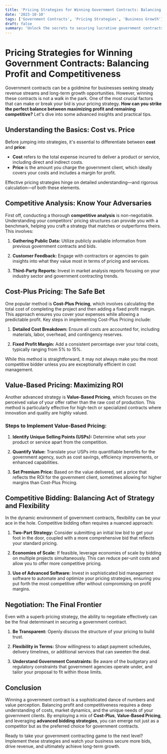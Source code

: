 ```yaml
---
title: 'Pricing Strategies for Winning Government Contracts: Balancing Profit and Competitiveness'
date: '2023-10-10'
tags: ['Government Contracts', 'Pricing Strategies', 'Business Growth']
draft: false
summary: 'Unlock the secrets to securing lucrative government contracts by mastering the art of pricing strategy—a delicate equilibrium between maximizing profit and staying competitive.'
---
```


# Pricing Strategies for Winning Government Contracts: Balancing Profit and Competitiveness

Government contracts can be a goldmine for businesses seeking steady revenue streams and long-term growth opportunities. However, winning these contracts is not a walk in the park. One of the most crucial factors that can make or break your bid is your pricing strategy. **How can you strike the perfect balance between maximizing profit and remaining competitive?** Let's dive into some advanced insights and practical tips.

## Understanding the Basics: Cost vs. Price

Before jumping into strategies, it's essential to differentiate between **cost** and **price**:

- **Cost** refers to the total expense incurred to deliver a product or service, including direct and indirect costs.
- **Price** is the amount you charge the government client, which ideally covers your costs and includes a margin for profit.

Effective pricing strategies hinge on detailed understanding—and rigorous calculation—of both these elements.

## Competitive Analysis: Know Your Adversaries

First off, conducting a thorough **competitive analysis** is non-negotiable. Understanding your competitors' pricing structures can provide you with a benchmark, helping you craft a strategy that matches or outperforms theirs. This involves:

1. **Gathering Public Data:**
   Utilize publicly available information from previous government contracts and bids.
   
2. **Customer Feedback:**
   Engage with contractors or agencies to gain insights into what they value most in terms of pricing and services.

3. **Third-Party Reports:**
   Invest in market analysis reports focusing on your industry sector and government contracting trends.

## Cost-Plus Pricing: The Safe Bet

One popular method is **Cost-Plus Pricing**, which involves calculating the total cost of completing the project and then adding a fixed profit margin. This approach ensures you cover your expenses while allowing a predictable profit. Key steps in implementing Cost-Plus Pricing include:

1. **Detailed Cost Breakdown:**
   Ensure all costs are accounted for, including materials, labor, overhead, and contingency reserves.

2. **Fixed Profit Margin:**
   Add a consistent percentage over your total costs, typically ranging from 5% to 15%.

While this method is straightforward, it may not always make you the most competitive bidder unless you are exceptionally efficient in cost management.

## Value-Based Pricing: Maximizing ROI

Another advanced strategy is **Value-Based Pricing**, which focuses on the perceived value of your offer rather than the raw cost of production. This method is particularly effective for high-tech or specialized contracts where innovation and quality are highly valued.

### Steps to Implement Value-Based Pricing:
   
1. **Identify Unique Selling Points (USPs):**
   Determine what sets your product or service apart from the competition.

2. **Quantify Value:**
   Translate your USPs into quantifiable benefits for the government agency, such as cost savings, efficiency improvements, or enhanced capabilities.

3. **Set Premium Price:**
   Based on the value delivered, set a price that reflects the ROI for the government client, sometimes allowing for higher margins than Cost-Plus Pricing.

## Competitive Bidding: Balancing Act of Strategy and Flexibility

In the dynamic environment of government contracts, flexibility can be your ace in the hole. Competitive bidding often requires a nuanced approach:

1. **Two-Part Strategy:**
   Consider submitting an initial low bid to get your foot in the door, coupled with a more comprehensive bid that reflects your standard pricing.

2. **Economies of Scale:**
   If feasible, leverage economies of scale by bidding on multiple projects simultaneously. This can reduce per-unit costs and allow you to offer more competitive pricing.

3. **Use of Advanced Software:**
   Invest in sophisticated bid management software to automate and optimize your pricing strategies, ensuring you put forth the most competitive offer without compromising on profit margins.

## Negotiation: The Final Frontier

Even with a superb pricing strategy, the ability to negotiate effectively can be the final determinant in securing a government contract. 

1. **Be Transparent:**
   Openly discuss the structure of your pricing to build trust.

2. **Flexibility in Terms:**
   Show willingness to adapt payment schedules, delivery timelines, or additional services that can sweeten the deal.

3. **Understand Government Constraints:**
   Be aware of the budgetary and regulatory constraints that government agencies operate under, and tailor your proposal to fit within those limits.

## Conclusion

Winning a government contract is a sophisticated dance of numbers and value perception. Balancing profit and competitiveness requires a deep understanding of costs, market dynamics, and the unique needs of your government clients. By employing a mix of **Cost-Plus**, **Value-Based Pricing**, and leveraging **advanced bidding strategies**, you can emerge not just as a competitor but as the preferred choice for government contracts.

Ready to take your government contracting game to the next level? Implement these strategies and watch your business secure more bids, drive revenue, and ultimately achieve long-term growth.